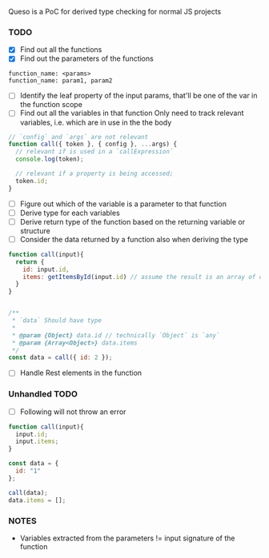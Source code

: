 Queso is a PoC for derived type checking for normal JS projects

### TODO
- [x] Find out all the functions
- [x] Find out the parameters of the functions
```
function_name: <params>
function_name: param1, param2
```
- [ ] Identify the leaf property of the input params, that'll be one of the var in the function scope
- [ ] Find out all the variables in that function
Only need to track relevant variables, i.e. which are in use in the the body
```js
// `config` and `args` are not relevant
function call({ token }, { config }, ...args) {
  // relevant if is used in a `callExpression`
  console.log(token);

  // relevant if a property is being accessed;
  token.id;
}
```
- [ ] Figure out which of the variable is a parameter to that function
- [ ] Derive type for each variables
- [ ] Derive return type of the function based on the returning variable or structure
- [ ] Consider the data returned by a function also when deriving the type
```js
function call(input){
  return {
    id: input.id,
    items: getItemsById(input.id) // assume the result is an array of objects
  }
}


/**
 * `data` Should have type
 *
 * @param {Object} data.id // technically `Object` is `any`
 * @param {Array<Object>} data.items
 */
const data = call({ id: 2 });
```
- [ ] Handle Rest elements in the function


### Unhandled TODO
- [ ] Following will not throw an error
```js
function call(input){
  input.id;
  input.items;
}

const data = {
  id: "1"
};

call(data);
data.items = [];
```

### NOTES
- Variables extracted from the parameters != input signature of the function
